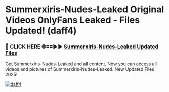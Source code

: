 # Summerxiris-Nudes-Leaked Original Videos 0nlyFans Leaked - Files Updated! (daff4)

<h3>🔴 CLICK HERE 🌐==►► <a href="https://tinyurl.com/yc6ubb5a" rel="nofollow">Summerxiris-Nudes-Leaked Updated Files</a></h3>

Get Summerxiris-Nudes-Leaked and all content. Now you can access all videos and pictures of Summerxiris-Nudes-Leaked. New Updated Files 2025!

[![daff4](https://i.imgur.com/7eu0CRL.gif)](https://tinyurl.com/yc6ubb5a)
